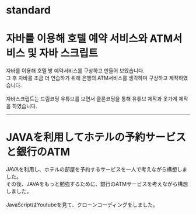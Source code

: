 # standard
<h1>자바를 이용해 호텔 예약 서비스와 ATM서비스 및 자바 스크립트</h1>

자바를 이용해 호텔 방 예약서비스를 구상하고 만들어 보았습니다.
<br>
그 후 자바를 조금 더 연습하기 위해 은행의 ATM서비스를 생각하며 구상하고 제작하였습니다.
<br>
<br>
자바스크립트는 드림코딩 유튜브를 보면서 클론코딩을 통해 유튜브 제작과 옷가게 제작을 하였습니다.
<hr>
<h1>JAVAを利用してホテルの予約サービスと銀行のATM</h1>
JAVAを利用し、ホテルの部屋を予約するサービスを一人で考えながら構想しました。
<br>
その後、JAVAをもっと勉強するために、銀行のATMサービスを考えながら構想しました。
<br>
<br>
JavaScriptはYoutubeを見て、クローンコーディングをしました。
